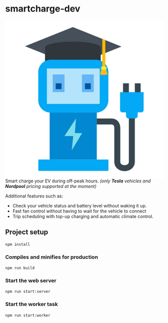 # smartcharge-dev

<img align="right" src="https://github.com/fredli74/smartcharge-dev/blob/master/app/public/img/icons/android-chrome-512x512.png">

Smart charge your EV during off-peak hours. _(only __Tesla__ vehicles and __Nordpool__ pricing supported at the moment)_

Additional features such as:

* Check your vehicle status and battery level without waking it up.
* Fast fan control without having to wait for the vehicle to connect
* Trip scheduling with top-up charging and automatic climate control.

## Project setup
```
npm install
```

### Compiles and minifies for production
```
npm run build
```

### Start the web server
```
npm run start:server
```

### Start the worker task
```
npm run start:worker
```

